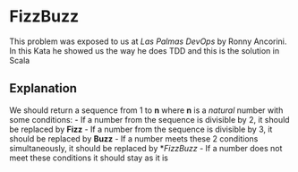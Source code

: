 # FizzBuzz
This problem was exposed to us at *Las Palmas DevOps* by Ronny Ancorini.
In this Kata he showed us the way he does TDD and this is the solution in Scala

## Explanation
We should return a sequence from 1 to **n** where **n** is a *natural* number with some conditions:
    - If a number from the sequence is divisible by 2, it should be replaced by **Fizz**
    - If a number from the sequence is divisible by 3, it should be replaced by **Buzz**
    - If a number meets these 2 conditions simultaneously, it should be replaced by **FizzBuzz*
    - If a number does not meet these conditions it should stay as it is
